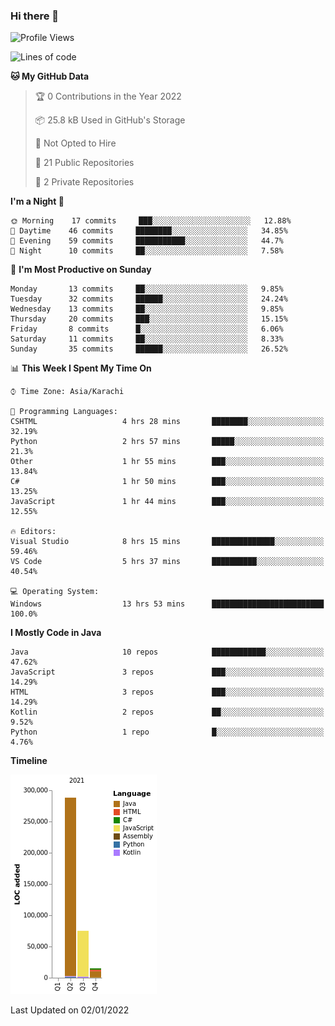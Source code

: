 ### Hi there 👋

<!--
**BilalJaved15/BilalJaved15** is a ✨ _special_ ✨ repository because its `README.md` (this file) appears on your GitHub profile.

Here are some ideas to get you started:

- 🔭 I’m currently working on ...
- 🌱 I’m currently learning ...
- 👯 I’m looking to collaborate on ...
- 🤔 I’m looking for help with ...
- 💬 Ask me about ...
- 📫 How to reach me: ...
- 😄 Pronouns: ...
- ⚡ Fun fact: ...
-->

<!--START_SECTION:waka-->
![Profile Views](http://img.shields.io/badge/Profile%20Views-2-blue)

![Lines of code](https://img.shields.io/badge/From%20Hello%20World%20I%27ve%20Written-378%20Thousand%20lines%20of%20code-blue)

**🐱 My GitHub Data** 

> 🏆 0 Contributions in the Year 2022
 > 
> 📦 25.8 kB Used in GitHub's Storage 
 > 
> 🚫 Not Opted to Hire
 > 
> 📜 21 Public Repositories 
 > 
> 🔑 2 Private Repositories  
 > 
**I'm a Night 🦉** 

```text
🌞 Morning    17 commits     ███░░░░░░░░░░░░░░░░░░░░░░   12.88% 
🌆 Daytime    46 commits     ████████░░░░░░░░░░░░░░░░░   34.85% 
🌃 Evening    59 commits     ███████████░░░░░░░░░░░░░░   44.7% 
🌙 Night      10 commits     ██░░░░░░░░░░░░░░░░░░░░░░░   7.58%

```
📅 **I'm Most Productive on Sunday** 

```text
Monday       13 commits     ██░░░░░░░░░░░░░░░░░░░░░░░   9.85% 
Tuesday      32 commits     ██████░░░░░░░░░░░░░░░░░░░   24.24% 
Wednesday    13 commits     ██░░░░░░░░░░░░░░░░░░░░░░░   9.85% 
Thursday     20 commits     ███░░░░░░░░░░░░░░░░░░░░░░   15.15% 
Friday       8 commits      █░░░░░░░░░░░░░░░░░░░░░░░░   6.06% 
Saturday     11 commits     ██░░░░░░░░░░░░░░░░░░░░░░░   8.33% 
Sunday       35 commits     ██████░░░░░░░░░░░░░░░░░░░   26.52%

```


📊 **This Week I Spent My Time On** 

```text
⌚︎ Time Zone: Asia/Karachi

💬 Programming Languages: 
CSHTML                   4 hrs 28 mins       ████████░░░░░░░░░░░░░░░░░   32.19% 
Python                   2 hrs 57 mins       █████░░░░░░░░░░░░░░░░░░░░   21.3% 
Other                    1 hr 55 mins        ███░░░░░░░░░░░░░░░░░░░░░░   13.84% 
C#                       1 hr 50 mins        ███░░░░░░░░░░░░░░░░░░░░░░   13.25% 
JavaScript               1 hr 44 mins        ███░░░░░░░░░░░░░░░░░░░░░░   12.55%

🔥 Editors: 
Visual Studio            8 hrs 15 mins       ██████████████░░░░░░░░░░░   59.46% 
VS Code                  5 hrs 37 mins       ██████████░░░░░░░░░░░░░░░   40.54%

💻 Operating System: 
Windows                  13 hrs 53 mins      █████████████████████████   100.0%

```

**I Mostly Code in Java** 

```text
Java                     10 repos            ████████████░░░░░░░░░░░░░   47.62% 
JavaScript               3 repos             ███░░░░░░░░░░░░░░░░░░░░░░   14.29% 
HTML                     3 repos             ███░░░░░░░░░░░░░░░░░░░░░░   14.29% 
Kotlin                   2 repos             ██░░░░░░░░░░░░░░░░░░░░░░░   9.52% 
Python                   1 repo              █░░░░░░░░░░░░░░░░░░░░░░░░   4.76%

```


**Timeline**

![Chart not found](https://raw.githubusercontent.com/BilalJaved15/BilalJaved15/main/charts/bar_graph.png) 


 Last Updated on 02/01/2022
<!--END_SECTION:waka-->
